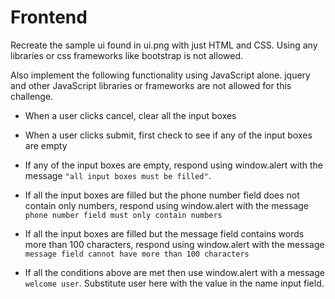 # Frontend

Recreate the sample ui found in ui.png with just HTML and CSS. Using any libraries or css frameworks like bootstrap is not allowed.

Also implement the following functionality using JavaScript alone. jquery and other JavaScript libraries or frameworks are not allowed for this challenge.

- When a user clicks cancel, clear all the input boxes

- When a user clicks submit, first check to see if any of the input boxes are empty

- If any of the input boxes are empty, respond using window.alert with the message `"all input boxes must be filled"`.

- If all the input boxes are filled but the phone number field does not contain only numbers, respond using window.alert with the message `phone number field must only contain numbers`

- If all the input boxes are filled but the message field contains words more than 100 characters, respond using window.alert with the message `message field cannot have more than 100 characters`

- If all the conditions above are met then use window.alert with a message `welcome user`. Substitute user here with the value in the name input field.
